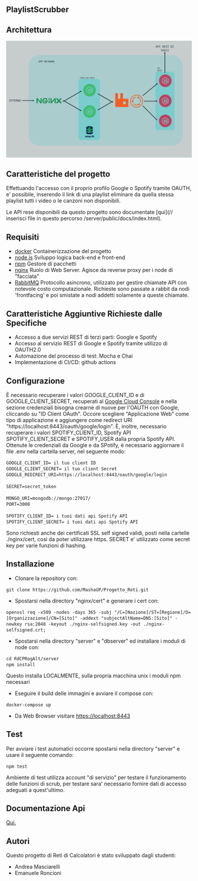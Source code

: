 ## PlaylistScrubber

## Architettura

![alt text](https://github.com/ema-r/RdCProgAlt/blob/main/architettura.jpg)

## Caratteristiche del progetto
Effettuando l'accesso con il proprio profilo Google o Spotify tramite OAUTH, e' possibile, inserendo il link di una playlist eliminare da quella stessa playlist tutti i video o le canzoni non disponibili.

Le API rese disponibili da questo progetto sono documentate [qui](// inserisci file in questo percorso /server/public/docs/index.html).

## Requisiti
- [docker](https://www.docker.com/) 
    Containerizzazione del progetto
- [node.js](https://nodejs.org)
    Sviluppo logica back-end e front-end
- [npm](https://www.npmjs.com/)
    Gestore di pacchetti
- [nginx](https://www.nginx.com/)
    Ruolo di Web Server. Agisce da reverse proxy per i node di "facciata"
- [RabbitMQ](https://www.rabbitmq.com/)
    Protocollo asincrono, utilizzato per gestire chiamate API con notevole costo computazionale. Richieste sono passate a rabbit da nodi 'frontfacing' e poi smistate a nodi addetti solamente a queste chiamate.

## Caratteristiche Aggiuntive Richieste dalle Specifiche
- Accesso a due servizi REST di terzi parti: Google e Spotify
- Accesso al servizio REST di Google e Spotify tramite utilizzo di OAUTH2.0
- Automazione del processo di test: Mocha e Chai
- Implementazione di CI/CD: github actions

## Configurazione
È necessario recuperare i valori GOOGLE_CLIENT_ID e di GOOGLE_CLIENT_SECRET, recuperati al [Google Cloud Console](https://console.cloud.google.com/apis/) e nella sezione credenziali bisogna crearne di nuove per l'OAUTH con Google, cliccando su "ID Client OAuth". 
Occore scegliere "Applicazione Web" come tipo di applicazione e aggiungere come redirect URI "https://localhost:8443/oauth/google/login".
È, inoltre, necessario recuperare i valori SPOTIFY_CLIENT_ID, Spotify API
SPOTIFY_CLIENT_SECRET e SPOTIFY_USER dalla propria Spotify API.
Ottenute le credenziali da Google e da SPotify, è necessario aggiornare il file .env nella cartella server, nel seguente modo:


```
GOOGLE_CLIENT_ID= il tuo client ID
GOOGLE_CLIENT_SECRET= il tuo client Secret
GOOGLE_REDIRECT_URI=https://localhost:8443/oauth/google/login

SECRET=secret_token

MONGO_URI=mongodb://mongo:27017/
PORT=3000

SPOTIFY_CLIENT_ID= i tuoi dati api Spotify API
SPOTIFY_CLIENT_SECRET= i tuoi dati api Spotify API

```
Sono richiesti anche dei certificati SSL self signed validi, posti nella cartelle ./nginx/cert, cosi da poter utilizzare https.
SECRET e' utilizzato come secret key per varie funzioni di hashing.

## Installazione

- Clonare la repository con:
```
git clone https://github.com/MashaUP/Progetto_Reti.git
```
- Spostarsi nella directory "nginx/cert" e generare i cert con:
```
openssl req -x509 -nodes -days 365 -subj "/C=[Nazione]/ST=[Regione]/O=[Organizzazione]/CN=[Sito]" -addext "subjectAltName=DNS:[Sito]" -newkey rsa:2048 -keyout ./nginx-selfsigned.key -out ./nginx-selfsigned.crt;
```
- Spostarsi nella directory "server" e "dbserver" ed installare i moduli di node con:

```
cd RdCPRogAlt/server
npm install
```
Questo installa LOCALMENTE, sulla propria macchina unix i moduli npm necessari

- Eseguire il build delle immagini e avviare il compose con:

```
docker-compose up
```

- Da Web Browser visitare [https://localhost:8443](https://localhost:8443)

## Test

Per avviare i test automatici occorre spostarsi nella directory "server" e usare il seguente comando:
```
npm test
```
Ambiente di test utilizza account "di servizio" per testare il funzionamento delle funzioni di scrub,
per testare sara' necessario fornire dati di accesso adeguati a quest'ultimo.

## Documentazione Api

[Qui.](https://github.com/ema-r/RdCProgAlt/blob/main/docs.txt)

## Autori

Questo progetto di Reti di Calcolatori è stato sviluppato dagli studenti:
- Andrea Masciarelli
- Emanuele Roncioni
